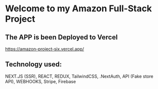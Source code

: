 # Welcome to my Amazon Full-Stack Project

## The APP is been Deployed to Vercel

https://amazon-project-six.vercel.app/

## Technology used:

NEXT.JS (SSR),
REACT,
REDUX,
TailwindCSS,
.NextAuth,
API (Fake store API),
WEBHOOKS,
Stripe,
Firebase
